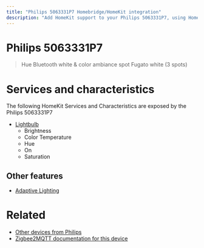 ```yaml
---
title: "Philips 5063331P7 Homebridge/HomeKit integration"
description: "Add HomeKit support to your Philips 5063331P7, using Homebridge, Zigbee2MQTT and homebridge-z2m."
---
```

<!---
This file has been GENERATED using src/docgen/docgen.ts
DO NOT EDIT THIS FILE MANUALLY!
-->
# Philips 5063331P7
> Hue Bluetooth white & color ambiance spot Fugato white (3 spots)


# Services and characteristics
The following HomeKit Services and Characteristics are exposed by
the Philips 5063331P7

* [Lightbulb](../../light.md)
  * Brightness
  * Color Temperature
  * Hue
  * On
  * Saturation


## Other features
* [Adaptive Lighting](../../light.md)


# Related
* [Other devices from Philips](../index.md#philips)
* [Zigbee2MQTT documentation for this device](https://www.zigbee2mqtt.io/devices/5063331P7.html)